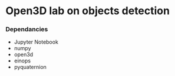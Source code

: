 # Open3D lab on objects detection
### Dependancies
- Jupyter Notebook
- numpy
- open3d
- einops
- pyquaternion
